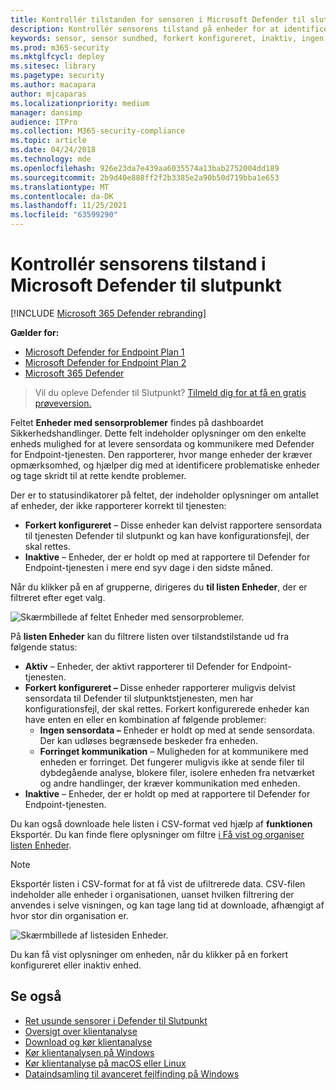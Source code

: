 ```yaml
---
title: Kontrollér tilstanden for sensoren i Microsoft Defender til slutpunkt
description: Kontrollér sensorens tilstand på enheder for at identificere, hvilke enheder der er konfigureret forkert, inaktive eller ikke rapporterer sensordata.
keywords: sensor, sensor sundhed, forkert konfigureret, inaktiv, ingen sensordata, sensordata, forringet kommunikation, kommunikation
ms.prod: m365-security
ms.mktglfcycl: deploy
ms.sitesec: library
ms.pagetype: security
ms.author: macapara
author: mjcaparas
ms.localizationpriority: medium
manager: dansimp
audience: ITPro
ms.collection: M365-security-compliance
ms.topic: article
ms.date: 04/24/2018
ms.technology: mde
ms.openlocfilehash: 926e23da7e439aa6035574a13bab2752004dd189
ms.sourcegitcommit: 2b9d40e888ff2f2b3385e2a90b50d719bba1e653
ms.translationtype: MT
ms.contentlocale: da-DK
ms.lasthandoff: 11/25/2021
ms.locfileid: "63599290"
---
```

# <a name="check-sensor-health-state-in-microsoft-defender-for-endpoint"></a>Kontrollér sensorens tilstand i Microsoft Defender til slutpunkt

[!INCLUDE [Microsoft 365 Defender rebranding](../../includes/microsoft-defender.md)]

**Gælder for:**
- [Microsoft Defender for Endpoint Plan 1](https://go.microsoft.com/fwlink/p/?linkid=2154037)
- [Microsoft Defender for Endpoint Plan 2](https://go.microsoft.com/fwlink/p/?linkid=2154037)
- [Microsoft 365 Defender](https://go.microsoft.com/fwlink/?linkid=2118804)

> Vil du opleve Defender til Slutpunkt? [Tilmeld dig for at få en gratis prøveversion.](https://signup.microsoft.com/create-account/signup?products=7f379fee-c4f9-4278-b0a1-e4c8c2fcdf7e&ru=https://aka.ms/MDEp2OpenTrial?ocid=docs-wdatp-checksensor-abovefoldlink)

Feltet **Enheder med sensorproblemer** findes på dashboardet Sikkerhedshandlinger. Dette felt indeholder oplysninger om den enkelte enheds mulighed for at levere sensordata og kommunikere med Defender for Endpoint-tjenesten. Den rapporterer, hvor mange enheder der kræver opmærksomhed, og hjælper dig med at identificere problematiske enheder og tage skridt til at rette kendte problemer.

Der er to statusindikatorer på feltet, der indeholder oplysninger om antallet af enheder, der ikke rapporterer korrekt til tjenesten:

- **Forkert konfigureret** – Disse enheder kan delvist rapportere sensordata til tjenesten Defender til slutpunkt og kan have konfigurationsfejl, der skal rettes.
- **Inaktive** – Enheder, der er holdt op med at rapportere til Defender for Endpoint-tjenesten i mere end syv dage i den sidste måned.

Når du klikker på en af grupperne, dirigeres du **til listen Enheder**, der er filtreret efter eget valg.

![Skærmbillede af feltet Enheder med sensorproblemer.](images/atp-devices-with-sensor-issues-tile.png)

På **listen Enheder** kan du filtrere listen over tilstandstilstande ud fra følgende status:

- **Aktiv** – Enheder, der aktivt rapporterer til Defender for Endpoint-tjenesten.
- **Forkert konfigureret –** Disse enheder rapporterer muligvis delvist sensordata til Defender til slutpunktstjenesten, men har konfigurationsfejl, der skal rettes. Forkert konfigurerede enheder kan have enten en eller en kombination af følgende problemer:
  - **Ingen sensordata –** Enheder er holdt op med at sende sensordata. Der kan udløses begrænsede beskeder fra enheden.
  - **Forringet kommunikation** – Muligheden for at kommunikere med enheden er forringet. Det fungerer muligvis ikke at sende filer til dybdegående analyse, blokere filer, isolere enheden fra netværket og andre handlinger, der kræver kommunikation med enheden.
- **Inaktive** – Enheder, der er holdt op med at rapportere til Defender for Endpoint-tjenesten.

Du kan også downloade hele listen i CSV-format ved hjælp af **funktionen** Eksportér. Du kan finde flere oplysninger om filtre [i Få vist og organiser listen Enheder](machines-view-overview.md).

> [!NOTE]
> Eksportér listen i CSV-format for at få vist de ufiltrerede data. CSV-filen indeholder alle enheder i organisationen, uanset hvilken filtrering der anvendes i selve visningen, og kan tage lang tid at downloade, afhængigt af hvor stor din organisation er.

![Skærmbillede af listesiden Enheder.](images/atp-devices-list-page.png)

Du kan få vist oplysninger om enheden, når du klikker på en forkert konfigureret eller inaktiv enhed.

## <a name="see-also"></a>Se også

- [Ret usunde sensorer i Defender til Slutpunkt](fix-unhealthy-sensors.md)
- [Oversigt over klientanalyse](overview-client-analyzer.md)
- [Download og kør klientanalyse](download-client-analyzer.md)
- [Kør klientanalysen på Windows](run-analyzer-windows.md)
- [Kør klientanalyse på macOS eller Linux](run-analyzer-macos-linux.md)
- [Dataindsamling til avanceret fejlfinding på Windows](data-collection-analyzer.md)
